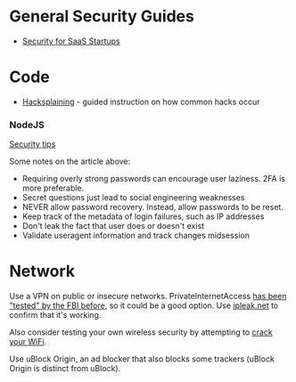# General Security Guides
- [Security for SaaS Startups](https://github.com/forter/security-101-for-saas-startups)

# Code
- [Hacksplaining](https://www.hacksplaining.com/) - guided instruction on how common hacks occur

### NodeJS

[Security tips](https://hackernoon.com/node-security-authentication-javascript-tutorial-example-session-brute-force-rainbow-table-crack-hijack-3b6c56ee938c)

Some notes on the article above:
- Requiring overly strong passwords can encourage user laziness. 2FA is more preferable.
- Secret questions just lead to social engineering weaknesses
- NEVER allow password recovery. Instead, allow passwords to be reset.
- Keep track of the metadata of login failures, such as IP addresses
- Don't leak the fact that user does or doesn't exist
- Validate useragent information and track changes midsession


# Network
Use a VPN on public or insecure networks. PrivateInternetAccess [has been "tested" by the FBI before](https://torrentfreak.com/vpn-providers-no-logging-claims-tested-in-fbi-case-160312/), so it could be a good option. Use [ipleak.net](https://ipleak.net/) to confirm that it's working.

Also consider testing your own wireless security by attempting to [crack your WiFi](https://github.com/brannondorsey/wifi-cracking).

Use uBlock Origin, an ad blocker that also blocks some trackers (uBlock Origin is distinct from uBlock).
